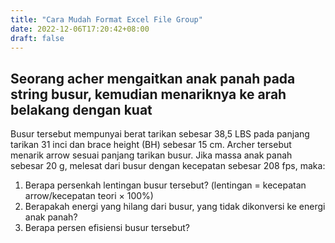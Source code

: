 ```yaml
---
title: "Cara Mudah Format Excel File Group"
date: 2022-12-06T17:20:42+08:00
draft: false
---
```


## Seorang acher mengaitkan anak panah pada string busur, kemudian menariknya ke arah belakang dengan kuat

Busur tersebut mempunyai berat tarikan sebesar 38,5 LBS pada panjang tarikan 31 inci dan brace height (BH) sebesar 15 cm. Archer tersebut menarik arrow sesuai panjang tarikan busur.
Jika massa anak panah sebesar 20 g, melesat dari busur dengan kecepatan sebesar 208 fps, maka:

1. Berapa persenkah lentingan busur tersebut? (lentingan = kecepatan arrow/kecepatan teori × 100%)
2. Berapakah energi yang hilang dari busur, yang tidak dikonversi ke energi anak panah?
3. Berapa persen efisiensi busur tersebut?
